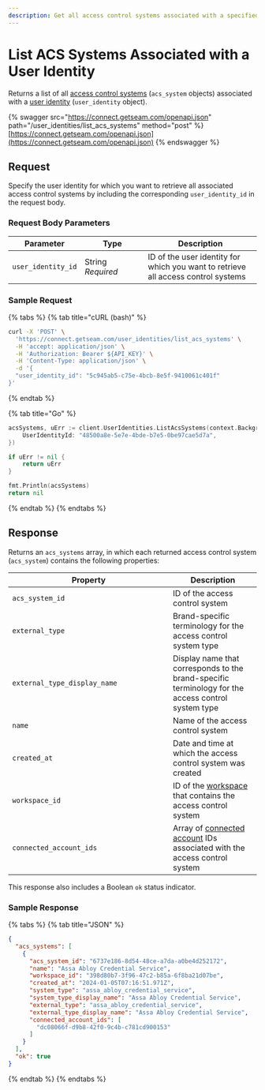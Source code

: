 ```yaml
---
description: Get all access control systems associated with a specified user identity
---
```


# List ACS Systems Associated with a User Identity

Returns a list of all [access control systems](../../../products/access-systems/) (`acs_system` objects) associated with a [user identity](../../../products/mobile-access-in-development/managing-mobile-app-user-accounts-with-user-identities.md#what-is-a-user-identity) (`user_identity` object).

{% swagger src="https://connect.getseam.com/openapi.json" path="/user_identities/list_acs_systems" method="post" %}
[https://connect.getseam.com/openapi.json](https://connect.getseam.com/openapi.json)
{% endswagger %}

## Request

Specify the user identity for which you want to retrieve all associated access control systems by including the corresponding `user_identity_id` in the request body.

### Request Body Parameters

<table><thead><tr><th>Parameter</th><th width="112.33333333333331">Type</th><th>Description</th></tr></thead><tbody><tr><td><code>user_identity_id</code></td><td>String<br><em>Required</em></td><td>ID of the user identity for which you want to retrieve all access control systems</td></tr></tbody></table>

### Sample Request

{% tabs %}
{% tab title="cURL (bash)" %}
```bash
curl -X 'POST' \
  'https://connect.getseam.com/user_identities/list_acs_systems' \
  -H 'accept: application/json' \
  -H 'Authorization: Bearer ${API_KEY}' \
  -H 'Content-Type: application/json' \
  -d '{
  "user_identity_id": "5c945ab5-c75e-4bcb-8e5f-9410061c401f"
}'
```
{% endtab %}

{% tab title="Go" %}
```go
acsSystems, uErr := client.UserIdentities.ListAcsSystems(context.Background(), &useridentities.UserIdentitiesListAcsSystemsRequest{
    UserIdentityId: "48500a8e-5e7e-4bde-b7e5-0be97cae5d7a",
})

if uErr != nil {
    return uErr
}

fmt.Println(acsSystems)
return nil
```
{% endtab %}
{% endtabs %}

## Response

Returns an `acs_systems` array, in which each returned access control system (`acs_system`) contains the following properties:

<table><thead><tr><th width="310">Property</th><th>Description</th></tr></thead><tbody><tr><td><code>acs_system_id</code></td><td>ID of the access control system</td></tr><tr><td><code>external_type</code></td><td>Brand-specific terminology for the access control system type</td></tr><tr><td><code>external_type_display_name</code></td><td>Display name that corresponds to the brand-specific terminology for the access control system type</td></tr><tr><td><code>name</code></td><td>Name of the access control system</td></tr><tr><td><code>created_at</code></td><td>Date and time at which the access control system was created</td></tr><tr><td><code>workspace_id</code></td><td>ID of the <a href="../../../core-concepts/workspaces/">workspace</a> that contains the access control system</td></tr><tr><td><code>connected_account_ids</code></td><td>Array of <a href="../../connected-accounts/">connected account</a> IDs associated with the access control system</td></tr></tbody></table>

This response also includes a Boolean `ok` status indicator.

### Sample Response

{% tabs %}
{% tab title="JSON" %}
```json
{
  "acs_systems": [
    {
      "acs_system_id": "6737e186-8d54-48ce-a7da-a0be4d252172",
      "name": "Assa Abloy Credential Service",
      "workspace_id": "398d80b7-3f96-47c2-b85a-6f8ba21d07be",
      "created_at": "2024-01-05T07:16:51.971Z",
      "system_type": "assa_abloy_credential_service",
      "system_type_display_name": "Assa Abloy Credential Service",
      "external_type": "assa_abloy_credential_service",
      "external_type_display_name": "Assa Abloy Credential Service",
      "connected_account_ids": [
        "dc08066f-d9b8-42f0-9c4b-c781cd900153"
      ]
    }
  ],
  "ok": true
}
```
{% endtab %}
{% endtabs %}

